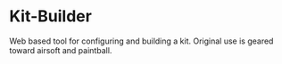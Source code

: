 # Kit-Builder
Web based tool for configuring and building a kit. Original use is geared toward airsoft and paintball.
